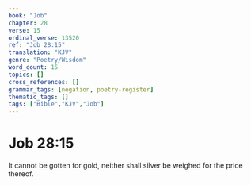 ```yaml
---
book: "Job"
chapter: 28
verse: 15
ordinal_verse: 13520
ref: "Job 28:15"
translation: "KJV"
genre: "Poetry/Wisdom"
word_count: 15
topics: []
cross_references: []
grammar_tags: [negation, poetry-register]
thematic_tags: []
tags: ["Bible","KJV","Job"]
---
```


# Job 28:15

It cannot be gotten for gold, neither shall silver be weighed for the price thereof.
